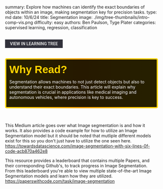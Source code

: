 summary: Explore how machines can identify the exact boundaries of objects within an image, making segmentation key for precision tasks.
type: md
date: 10/6/24
title: Segmentation
image: ./img/tree-thumbnails/intro-comp-vis.png
difficulty: easy
authors: Ben Paulson, Tyge Plater
categories: supervised learning, regression, classification

<br>
<a href='/learning-tree?node=62' style='
    background-color: #31313a;
    color: gainsboro;
    padding: 6px 16px;
    border: none
    border-radius: 4px;
    text-transform: uppercase;
    font-family: "Roboto", sans-serif;
    font-size: 1em;
    font-weight: bold;
    cursor: pointer;
    text-decoration: none;
    display: inline-block;'
>
  View in Learning Tree
</a>

<br>
<br>
<br>

<div style='
  position: relative;
  padding: 10px; 
  border-radius: 5px;
  background-color: rgba(0, 0, 0, 0.85); 
  border: 4px solid transparent;
  background-image: linear-gradient(90deg, rgba(0, 0, 0, 0.85), rgba(0, 0, 0, 0.85)), linear-gradient(90deg, gold, orange, gold);
  background-origin: border-box;
  background-clip: padding-box, border-box;
'>

<svg width='200' height='50' style='display: block; margin-bottom: 5px;'>
  <text x='0' y='35' font-size='35' font-family='Arial' font-weight='bold' fill='gold'>
    Why Read?
    <animate attributeName='fill' values='gold; orange; gold' dur='3s' repeatCount='indefinite' />
  </text>
</svg>

<p style='color: white; margin-top: 2px;'>Segmentation allows machines to not just detect objects but also to understand their exact boundaries. This article will explain why segmentation is crucial in applications like medical imaging and autonomous vehicles, where precision is key to success.</p>

</div>

<br/>

<br/>

This Medium article goes over what Image segmentation is and how it works.  It also provides a code example for how to utilize an Image Segmentation model but it should be noted that mutliple different models exist for this so you don't just have to utilize the one seen here.
<br/>
<a href='https://towardsdatascience.com/image-segmentation-with-six-lines-0f-code-acb870a462e8' style='color: white'>
https://towardsdatascience.com/image-segmentation-with-six-lines-0f-code-acb870a462e8
</a>

This resource provides a leaderboard that contains multiple Papers, and their corresponding Github's, to track progress in Image Segmentation.  From this leaderboard you're able to view multiple state-of-the-art Image Segmentation models and learn how they are utilized. 
<br/>
<a href='https://paperswithcode.com/task/image-segmentation' style='color: white'>
https://paperswithcode.com/task/image-segmentation
</a>


